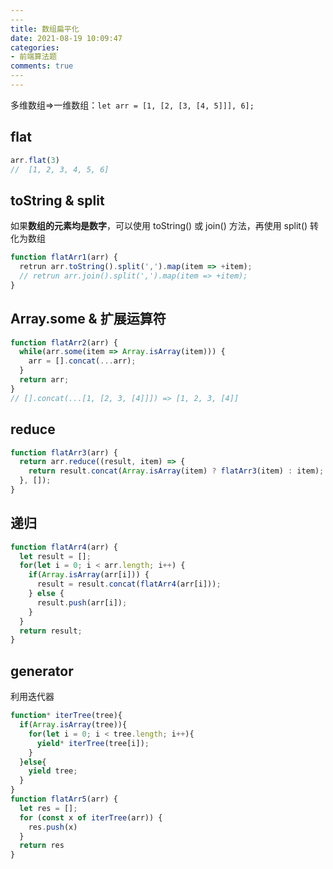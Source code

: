 ```yaml
---
​---
title: 数组扁平化
date: 2021-08-19 10:09:47
categories:
- 前端算法题
comments: true
​---
---
```




多维数组=>一维数组：`let arr = [1, [2, [3, [4, 5]]], 6];` 



## flat 

```js
arr.flat(3)
//  [1, 2, 3, 4, 5, 6]
```



## toString & split

如果**数组的元素均是数字**，可以使用 toString() 或 join() 方法，再使用 split() 转化为数组

```js
function flatArr1(arr) {
  retrun arr.toString().split(',').map(item => +item);
  // retrun arr.join().split(',').map(item => +item);
}
```



## Array.some & 扩展运算符

```js
function flatArr2(arr) {
  while(arr.some(item => Array.isArray(item))) {
    arr = [].concat(...arr);
  }
  return arr;
}
// [].concat(...[1, [2, 3, [4]]]) => [1, 2, 3, [4]] 
```



## reduce

```js
function flatArr3(arr) {
  return arr.reduce((result, item) => {
    return result.concat(Array.isArray(item) ? flatArr3(item) : item);
  }, []);
}
```



## 递归

```js
function flatArr4(arr) {
  let result = [];
  for(let i = 0; i < arr.length; i++) {
    if(Array.isArray(arr[i])) {
      result = result.concat(flatArr4(arr[i]));
    } else {
      result.push(arr[i]);
    }
  }
  return result;
}
```



## generator

利用迭代器

```js
function* iterTree(tree){
  if(Array.isArray(tree)){
    for(let i = 0; i < tree.length; i++){
      yield* iterTree(tree[i]);
    }
  }else{
    yield tree;
  }
}
function flatArr5(arr) {
  let res = [];
  for (const x of iterTree(arr)) {
    res.push(x)
  }
  return res
}
```


